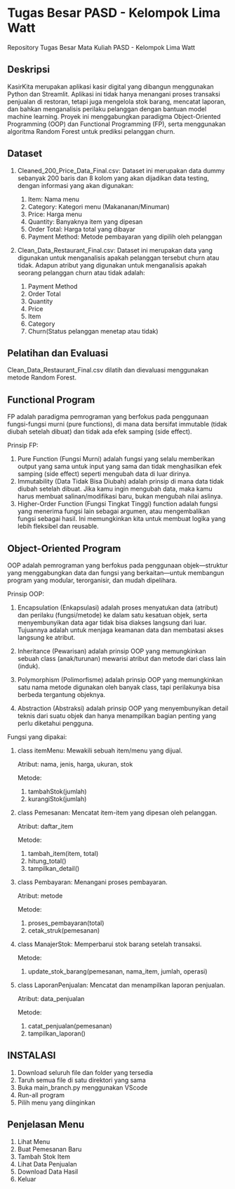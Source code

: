 # Tugas Besar PASD - Kelompok Lima Watt
Repository Tugas Besar Mata Kuliah PASD - Kelompok Lima Watt

## Deskripsi
KasirKita merupakan aplikasi kasir digital yang dibangun menggunakan Python dan Streamlit. Aplikasi ini tidak hanya menangani proses transaksi penjualan di restoran, tetapi juga mengelola stok barang, mencatat laporan, dan bahkan menganalisis perilaku pelanggan dengan bantuan model machine learning. Proyek ini menggabungkan paradigma Object-Oriented Programming (OOP) dan Functional Programming (FP), serta menggunakan algoritma Random Forest untuk prediksi pelanggan churn.

## Dataset
1. Cleaned_200_Price_Data_Final.csv:
   Dataset ini merupakan data dummy sebanyak 200 baris dan 8 kolom yang akan dijadikan data testing, dengan informasi yang akan digunakan:
   1. Item: Nama menu
   2. Category: Kategori menu (Makananan/Minuman)
   3. Price: Harga menu
   4. Quantity: Banyaknya item yang dipesan
   5. Order Total: Harga total yang dibayar
   6. Payment Method: Metode pembayaran yang dipilih oleh pelanggan
      
2. Clean_Data_Restaurant_Final.csv:
   Dataset ini merupakan data yang digunakan untuk menganalisis apakah pelanggan tersebut churn atau tidak. Adapun atribut yang digunakan untuk menganalisis apakah seorang pelanggan churn atau tidak adalah:
   1. Payment Method
   2. Order Total
   3. Quantity
   4. Price
   5. Item
   6. Category
   7. Churn(Status pelanggan menetap atau tidak)

## Pelatihan dan Evaluasi
Clean_Data_Restaurant_Final.csv dilatih dan dievaluasi menggunakan metode Random Forest.
   
## Functional Program
FP adalah paradigma pemrograman yang berfokus pada penggunaan fungsi-fungsi murni (pure functions), di mana data bersifat immutable (tidak diubah setelah dibuat) dan tidak ada efek samping (side effect).

Prinsip FP:
1.  Pure Function (Fungsi Murni) adalah fungsi yang selalu memberikan output yang sama untuk input yang sama dan tidak menghasilkan efek samping (side effect) seperti mengubah data di luar dirinya.
2.  Immutability (Data Tidak Bisa Diubah) adalah prinsip di mana data tidak diubah setelah dibuat. Jika kamu ingin mengubah data, maka kamu harus membuat salinan/modifikasi baru, bukan mengubah nilai aslinya.
3.  Higher-Order Function (Fungsi Tingkat Tinggi) function adalah fungsi yang menerima fungsi lain sebagai argumen, atau mengembalikan fungsi sebagai hasil. Ini memungkinkan kita untuk membuat logika yang lebih fleksibel dan reusable.

   
   
## Object-Oriented Program
OOP adalah pemrograman yang berfokus pada penggunaan objek—struktur yang menggabungkan data dan fungsi yang berkaitan—untuk membangun program yang modular, terorganisir, dan mudah dipelihara.

Prinsip OOP:
1. Encapsulation (Enkapsulasi) adalah proses menyatukan data (atribut) dan perilaku (fungsi/metode) ke dalam satu kesatuan objek, serta menyembunyikan data agar tidak bisa diakses langsung dari luar. Tujuannya adalah untuk menjaga keamanan data dan membatasi akses langsung ke atribut.

2. Inheritance (Pewarisan) adalah prinsip OOP yang memungkinkan sebuah class (anak/turunan) mewarisi atribut dan metode dari class lain (induk).
3. Polymorphism (Polimorfisme) adalah prinsip OOP yang memungkinkan satu nama metode digunakan oleh banyak class, tapi perilakunya bisa berbeda tergantung objeknya.
4. Abstraction (Abstraksi) adalah prinsip OOP yang menyembunyikan detail teknis dari suatu objek dan hanya menampilkan bagian penting yang perlu diketahui pengguna.
   
Fungsi yang dipakai:
1. class itemMenu: Mewakili sebuah item/menu yang dijual.

   Atribut: nama, jenis, harga, ukuran, stok

   Metode:
   1. tambahStok(jumlah)
   2. kurangiStok(jumlah)
   
3. class Pemesanan: Mencatat item-item yang dipesan oleh pelanggan.

   Atribut: daftar_item

   Metode:
   1. tambah_item(item, total)
   2. hitung_total()
   3. tampilkan_detail()
      
5. class Pembayaran: Menangani proses pembayaran.

   Atribut: metode

   Metode:
   1. proses_pembayaran(total)
   2. cetak_struk(pemesanan)
      
7. class ManajerStok: Memperbarui stok barang setelah transaksi.

   Metode:
   1. update_stok_barang(pemesanan, nama_item, jumlah, operasi)
      
9. class LaporanPenjualan: Mencatat dan menampilkan laporan penjualan.

    Atribut: data_penjualan

   Metode:
   1. catat_penjualan(pemesanan)
   2. tampilkan_laporan()

## INSTALASI
1. Download seluruh file dan folder yang tersedia
2. Taruh semua file di satu direktori yang sama
3. Buka main_branch.py menggunakan VScode
4. Run-all program
5. Pilih menu yang diinginkan

## Penjelasan Menu
1. Lihat Menu
2. Buat Pemesanan Baru
3. Tambah Stok Item
4. Lihat Data Penjualan
5. Download Data Hasil
6. Keluar

